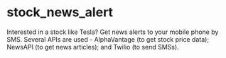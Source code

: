 # stock_news_alert
Interested in a stock like Tesla? Get news alerts to your mobile phone by SMS. Several APIs are used - AlphaVantage (to get stock price data); NewsAPI (to get news articles); and Twilio (to send SMSs).
